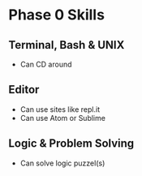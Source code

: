 # Phase 0 Skills


## Terminal, Bash & UNIX

- Can CD around

## Editor

- Can use sites like repl.it
- Can use Atom or Sublime


## Logic & Problem Solving

- Can solve <TBD> logic puzzel(s)


